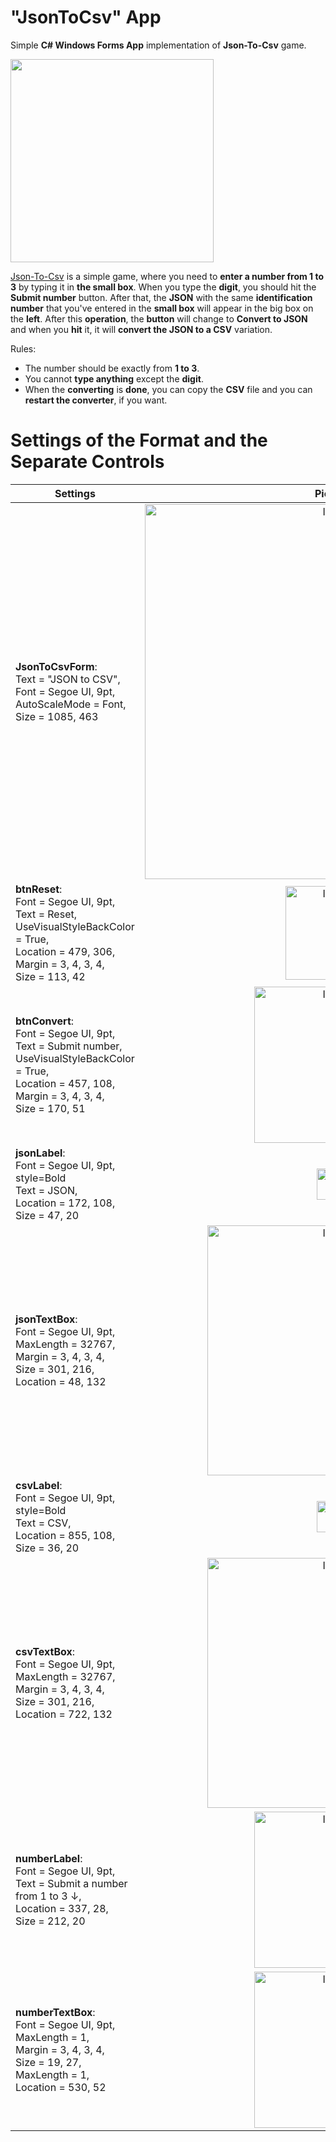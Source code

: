 # "JsonToCsv" App
Simple **C# Windows Forms App** implementation of **Json-To-Csv** game.

<img width= 325px src="https://user-images.githubusercontent.com/99538671/211764493-560a73f2-53a5-475a-83e3-77b152201046.jpg" />

[Json-To-Csv](https://edutechwiki.unige.ch/en/JSON-CSV_Converter) is a simple game, where you need to **enter a number from 1 to 3** by typing it in **the small box**. When you type the **digit**, you should hit the **Submit number** button. After that,
the **JSON** with the same **identification
number** that you've entered in the **small box** will appear in the big box on the **left**. After this **operation**, the **button** will 
change to **Convert to JSON** and when
you **hit** it, it will **convert the JSON to a CSV** variation.

Rules:
- The number should be exactly from **1 to 3**.
- You cannot **type anything** except the **digit**.
- When the **converting** is **done**, you can copy the **CSV** file and you can **restart the converter**, if you want.

# Settings of the Format and the Separate Controls



| Settings                        |  Picture                 |
| --------------------------------|:------------------------:| 
| **JsonToCsvForm**:<br>Text = "JSON to CSV",<br>Font = Segoe UI, 9pt,<br>AutoScaleMode = Font,<br>Size = 1085, 463|                                         <img alt="Image" width="600" src="https://user-images.githubusercontent.com/99538671/212061187-068bd564-c497-48a1-96c3-f517372fe235.png"/>         
| **btnReset**:<br>Font = Segoe UI, 9pt,<br>Text = Reset,<br>UseVisualStyleBackColor = True,<br>Location = 479, 306,<br>Margin = 3, 4, 3, 4,<br>Size = 113, 42|<img alt="Image" width="150" src="https://user-images.githubusercontent.com/99538671/212062148-ad074911-0131-4196-b97f-d1af796e1ec8.png" />
| **btnConvert**:<br>Font = Segoe UI, 9pt,<br>Text = Submit number,<br>UseVisualStyleBackColor = True,<br>Location = 457, 108,<br>Margin = 3, 4, 3, 4,<br>Size = 170, 51|<img alt="Image" width="250" src="https://user-images.githubusercontent.com/99538671/212062506-479b454c-27f3-4209-872a-971af892a900.png"/>
| **jsonLabel**:<br>Font = Segoe UI, 9pt, style=Bold<br>Text = JSON,<br>Location = 172, 108,<br>Size = 47, 20|<img alt="Image" width="50" src="https://user-images.githubusercontent.com/99538671/212064406-defc0d0c-b175-4870-ae07-e76a2733ac15.png" />
| **jsonTextBox**:<br>Font = Segoe UI, 9pt,<br>MaxLength = 32767,<br>Margin = 3, 4, 3, 4,<br>Size = 301, 216,<br>Location = 48, 132|<img alt="Image" width="400" src="https://user-images.githubusercontent.com/99538671/212063939-d7d8344c-479f-4559-a9f6-397e6f7e6fb4.png" />
| **csvLabel**:<br>Font = Segoe UI, 9pt, style=Bold<br>Text = CSV,<br>Location = 855, 108,<br>Size = 36, 20|<img alt="Image" width="50" src="https://user-images.githubusercontent.com/99538671/212067409-d9b319ff-361e-4569-8f82-fc18d02ba8c4.png" />
| **csvTextBox**:<br>Font = Segoe UI, 9pt,<br>MaxLength = 32767,<br>Margin = 3, 4, 3, 4,<br>Size = 301, 216,<br>Location = 722, 132|<img alt="Image" width="400" src="https://user-images.githubusercontent.com/99538671/212068098-72e251c9-c35e-41ec-b4e6-02c83cd75f62.png" />
| **numberLabel**:<br>Font = Segoe UI, 9pt,<br>Text = Submit a number from 1 to 3 ↓,<br>Location = 337, 28,<br>Size = 212, 20|<img alt="Image" width="250" src="https://user-images.githubusercontent.com/99538671/212069165-c62f92a5-b312-4717-8fd0-6b89c3040b5a.png" />
| **numberTextBox**:<br>Font = Segoe UI, 9pt,<br>MaxLength = 1,<br>Margin = 3, 4, 3, 4,<br>Size = 19, 27,<br>MaxLength = 1,<br>Location = 530, 52|<img alt="Image" width="250" src="https://user-images.githubusercontent.com/99538671/212069476-3c3d89fe-e9b7-44d6-a7eb-8d32406baf8c.png" />

